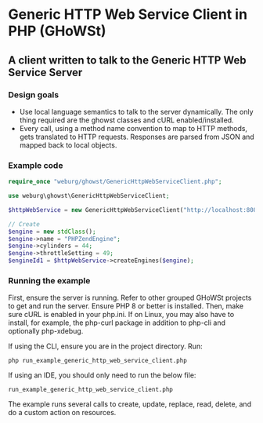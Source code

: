 # Generic HTTP Web Service Client in PHP (GHoWSt)

## A client written to talk to the Generic HTTP Web Service Server

### Design goals

- Use local language semantics to talk to the server dynamically. The only thing
  required are the ghowst classes and cURL enabled/installed.
- Every call, using a method name convention to map to HTTP methods, gets
  translated to HTTP requests. Responses are parsed from JSON and mapped back to
  local objects.

### Example code

```php
require_once "weburg/ghowst/GenericHttpWebServiceClient.php";

use weburg\ghowst\GenericHttpWebServiceClient;

$httpWebService = new GenericHttpWebServiceClient("http://localhost:8081/generichttpws");

// Create
$engine = new stdClass();
$engine->name = "PHPZendEngine";
$engine->cylinders = 44;
$engine->throttleSetting = 49;
$engineId1 = $httpWebService->createEngines($engine);
```

### Running the example

First, ensure the server is running. Refer to other grouped GHoWSt projects to
get and run the server. Ensure PHP 8 or better is installed. Then, make sure
cURL is enabled in your php.ini. If on Linux, you may also have to install, for
example, the php-curl package in addition to php-cli and optionally php-xdebug.

If using the CLI, ensure you are in the project directory. Run:

`php run_example_generic_http_web_service_client.php`

If using an IDE, you should only need to run the below file:

`run_example_generic_http_web_service_client.php`

The example runs several calls to create, update, replace, read, delete, and do
a custom action on resources.